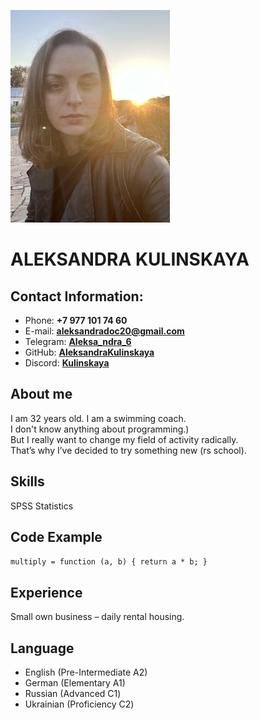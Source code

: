 
![foto](/img11.jpeg) 
# **ALEKSANDRA KULINSKAYA**

## **Contact Information:**

* Phone: **+7 977 101 74 60** 
* E-mail: **aleksandradoc20@gmail.com**
* Telegram: **[Aleksa_ndra_6](https://t.me/Aleksa_ndra_6)**
* GitHub: **[AleksandraKulinskaya](https://github.com/AleksandraKulinskaya)**
* Discord: **[Kulinskaya](https://discordapp.com/users/1049038332413349989/)**

## **About me**

I am 32 years old. I am a swimming coach.\
I don't know anything about programming.)\
But I really want to change my field of activity radically.\
That’s why I’ve decided to try something new (rs school).

## **Skills**
SPSS Statistics

## **Code Example**

`multiply = function (a, b) {
  return a * b;
}`

## **Experience**
Small own business – daily rental housing.

## **Language**
* English (Pre-Intermediate A2)
* German (Elementary A1)
* Russian (Advanced С1)
* Ukrainian (Proficiency С2)






